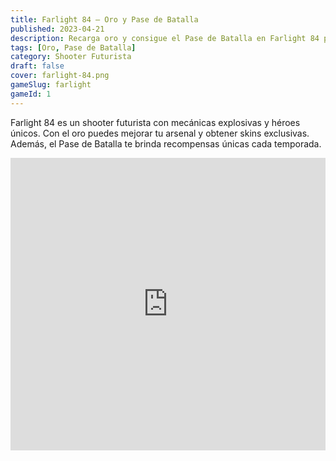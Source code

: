 ```yaml
---
title: Farlight 84 – Oro y Pase de Batalla
published: 2023-04-21
description: Recarga oro y consigue el Pase de Batalla en Farlight 84 para desbloquear recompensas exclusivas.
tags: [Oro, Pase de Batalla]
category: Shooter Futurista
draft: false
cover: farlight-84.png
gameSlug: farlight
gameId: 1  
---
```


Farlight 84 es un shooter futurista con mecánicas explosivas y héroes únicos. Con el oro puedes mejorar tu arsenal y obtener skins exclusivas. Además, el Pase de Batalla te brinda recompensas únicas cada temporada.

<iframe width="100%" height="468" src="https://www.youtube.com/embed/utAa0w1kH1s" title="Farlight 84 Trailer" frameborder="0" allowfullscreen></iframe>
